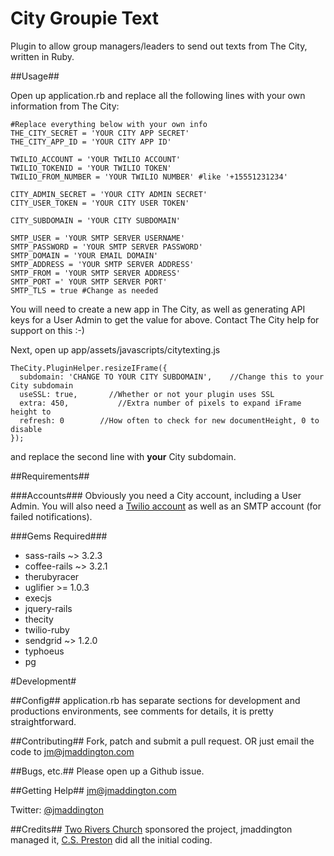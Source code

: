 City Groupie Text
=====================

Plugin to allow group managers/leaders to send out texts from The City, written in Ruby.

##Usage##

Open up application.rb and replace all the following lines with your own information from The City:

    #Replace everything below with your own info
    THE_CITY_SECRET = 'YOUR CITY APP SECRET'
    THE_CITY_APP_ID = 'YOUR CITY APP ID'

    TWILIO_ACCOUNT = 'YOUR TWILIO ACCOUNT'
    TWILIO_TOKENID = 'YOUR TWILIO TOKEN'
    TWILIO_FROM_NUMBER = 'YOUR TWILIO NUMBER' #like '+15551231234'

    CITY_ADMIN_SECRET = 'YOUR CITY ADMIN SECRET'
    CITY_USER_TOKEN = 'YOUR CITY USER TOKEN'

    CITY_SUBDOMAIN = 'YOUR CITY SUBDOMAIN'

    SMTP_USER = 'YOUR SMTP SERVER USERNAME'
    SMTP_PASSWORD = 'YOUR SMTP SERVER PASSWORD'
    SMTP_DOMAIN = 'YOUR EMAIL DOMAIN'
    SMTP_ADDRESS = 'YOUR SMTP SERVER ADDRESS'
    SMTP_FROM = 'YOUR SMTP SERVER ADDRESS'
    SMTP_PORT =' YOUR SMTP SERVER PORT'
    SMTP_TLS = true #Change as needed
    
You will need to create a new app in The City, as well as generating API keys for a User Admin to get the value for above. Contact The City help for support on this :-)

Next, open up app/assets/javascripts/citytexting.js

    TheCity.PluginHelper.resizeIFrame({
      subdomain: 'CHANGE TO YOUR CITY SUBDOMAIN',    //Change this to your City subdomain
      useSSL: true,       //Whether or not your plugin uses SSL
      extra: 450,           //Extra number of pixels to expand iFrame height to
      refresh: 0        //How often to check for new documentHeight, 0 to disable
    });

and replace the second line with **your** City subdomain.

##Requirements##

###Accounts###
Obviously you need a City account, including a User Admin. You will also need a [Twilio account](http://www.twilio.com) as well as an SMTP account (for failed notifications).

###Gems Required###
+ sass-rails ~> 3.2.3
+ coffee-rails ~> 3.2.1
+ therubyracer
+ uglifier >= 1.0.3
+ execjs 
+ jquery-rails
+ thecity
+ twilio-ruby
+ sendgrid ~> 1.2.0
+ typhoeus
+ pg

#Development#

##Config##
application.rb has separate sections for development and productions environments, see comments for details, it is pretty
straightforward.

##Contributing##
Fork, patch and submit a pull request. OR just email the code to jm@jmaddington.com

##Bugs, etc.##
Please open up a Github issue.

##Getting Help##
jm@jmaddington.com

Twitter: [@jmaddington](https://twitter.com/jmaddington)

##Credits##
[Two Rivers Church](http://www.tworiverschurch.org) sponsored the project, jmaddington managed it, [C.S. Preston](http://www.customsoftwarebypreston.com/) did all the initial coding.